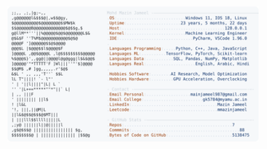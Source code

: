<picture>
  <source srcset="https://raw.githubusercontent.com/mmazinjameel/mmazinjameel/main/dark_mode.svg?v=1745777553" media="(prefers-color-scheme: dark)">
  <img src="https://raw.githubusercontent.com/mmazinjameel/mmazinjameel/main/light_mode.svg?v=1745777553">
</picture>
